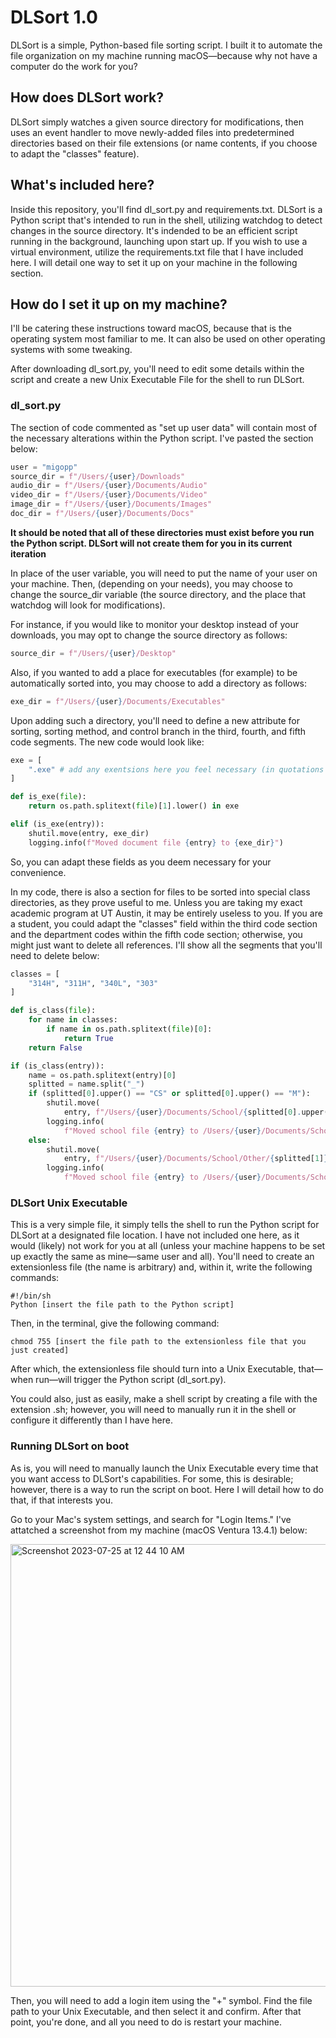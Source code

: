 # DLSort 1.0
DLSort is a simple, Python-based file sorting script. I built it to automate the file organization on my machine running macOS—because why not have a computer do the work for you?

## How does DLSort work?
DLSort simply watches a given source directory for modifications, then uses an event handler to move newly-added files into predetermined directories based on their file extensions (or name contents, if you choose to adapt the "classes" feature).

## What's included here?
Inside this repository, you'll find dl_sort.py and requirements.txt. DLSort is a Python script that's intended to run in the shell, utilizing watchdog to detect changes in the source directory. It's indended to be an efficient script running in the background, launching upon start up. If you wish to use a virtual environment, utilize the requirements.txt file that I have included here. I will detail one way to set it up on your machine in the following section.

## How do I set it up on my machine?
I'll be catering these instructions toward macOS, because that is the operating system most familiar to me. It can also be used on other operating systems with some tweaking.

After downloading dl_sort.py, you'll need to edit some details within the script and create a new Unix Executable File for the shell to run DLSort.

### dl_sort.py
The section of code commented as "set up user data" will contain most of the necessary alterations within the Python script. I've pasted the section below:
```python
user = "migopp"
source_dir = f"/Users/{user}/Downloads"
audio_dir = f"/Users/{user}/Documents/Audio"
video_dir = f"/Users/{user}/Documents/Video"
image_dir = f"/Users/{user}/Documents/Images"
doc_dir = f"/Users/{user}/Documents/Docs"
```
**It should be noted that all of these directories must exist before you run the Python script. DLSort will not create them for you in its current iteration**

In place of the user variable, you will need to put the name of your user on your machine. Then, (depending on your needs), you may choose to change the source_dir variable (the source directory, and the place that watchdog will look for modifications).

For instance, if you would like to monitor your desktop instead of your downloads, you may opt to change the source directory as follows:
```python
source_dir = f"/Users/{user}/Desktop"
```
Also, if you wanted to add a place for executables (for example) to be automatically sorted into, you may choose to add a directory as follows:
```python
exe_dir = f"/Users/{user}/Documents/Executables"
```
Upon adding such a directory, you'll need to define a new attribute for sorting, sorting method, and control branch in the third, fourth, and fifth code segments. The new code would look like:
```python
exe = [
    ".exe" # add any exentsions here you feel necessary (in quotations and comma-separated)
]
```
```python
def is_exe(file):
    return os.path.splitext(file)[1].lower() in exe
```
```python
elif (is_exe(entry)):
    shutil.move(entry, exe_dir)
    logging.info(f"Moved document file {entry} to {exe_dir}")
```
So, you can adapt these fields as you deem necessary for your convenience.

In my code, there is also a section for files to be sorted into special class directories, as they prove useful to me. Unless you are taking my exact academic program at UT Austin, it may be entirely useless to you. If you are a student, you could adapt the "classes" field within the third code section and the department codes within the fifth code section; otherwise, you might just want to delete all references. I'll show all the segments that you'll need to delete below:
```python
classes = [
    "314H", "311H", "340L", "303"
]
```
```python
def is_class(file):
    for name in classes:
        if name in os.path.splitext(file)[0]:
            return True
    return False
```
```python
if (is_class(entry)):
    name = os.path.splitext(entry)[0]
    splitted = name.split("_")
    if (splitted[0].upper() == "CS" or splitted[0].upper() == "M"):
        shutil.move(
            entry, f"/Users/{user}/Documents/School/{splitted[0].upper()}/{splitted[1]}")
        logging.info(
            f"Moved school file {entry} to /Users/{user}/Documents/School/{splitted[0].upper()}/{splitted[1]}")
    else:
        shutil.move(
            entry, f"/Users/{user}/Documents/School/Other/{splitted[1]}")
        logging.info(
            f"Moved school file {entry} to /Users/{user}/Documents/School/Other/{splitted[1]}")
```

### DLSort Unix Executable
This is a very simple file, it simply tells the shell to run the Python script for DLSort at a designated file location. I have not included one here, as it would (likely) not work for you at all (unless your machine happens to be set up exactly the same as mine—same user and all). You'll need to create an extensionless file (the name is arbitrary) and, within it, write the following commands:
```
#!/bin/sh
Python [insert the file path to the Python script]
```
Then, in the terminal, give the following command:
```
chmod 755 [insert the file path to the extensionless file that you just created]
```
After which, the extensionless file should turn into a Unix Executable, that—when run—will trigger the Python script (dl_sort.py).

You could also, just as easily, make a shell script by creating a file with the extension .sh; however, you will need to manually run it in the shell or configure it differently than I have here.

### Running DLSort on boot
As is, you will need to manually launch the Unix Executable every time that you want access to DLSort's capabilities. For some, this is desirable; however, there is a way to run the script on boot. Here I will detail how to do that, if that interests you.

Go to your Mac's system settings, and search for "Login Items." I've attatched a screenshot from my machine (macOS Ventura 13.4.1) below:

<img width="708" alt="Screenshot 2023-07-25 at 12 44 10 AM" src="https://github.com/migopp/DLSort/assets/128272843/0c2ce9dd-a6ed-454d-ac4b-9a80a5ffdd06">

Then, you will need to add a login item using the "+" symbol. Find the file path to your Unix Executable, and then select it and confirm. After that point, you're done, and all you need to do is restart your machine.
